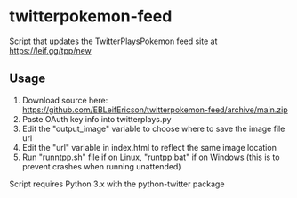 # twitterpokemon-feed
Script that updates the TwitterPlaysPokemon feed site at https://leif.gg/tpp/new

## Usage
1. Download source here: https://github.com/EBLeifEricson/twitterpokemon-feed/archive/main.zip
2. Paste OAuth key info into twitterplays.py
3. Edit the "output_image" variable to choose where to save the image file url
4. Edit the "url" variable in index.html to reflect the same image location
3. Run "runntpp.sh" file if on Linux, "runtpp.bat" if on Windows (this is to prevent crashes when running unattended)

Script requires Python 3.x with the python-twitter package
